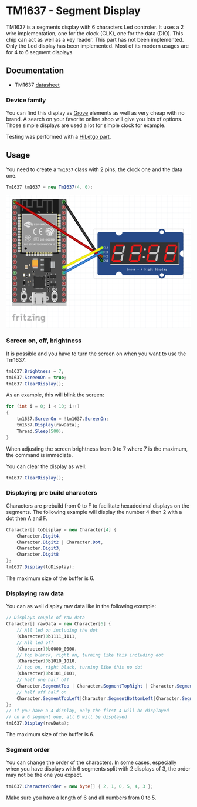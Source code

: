 # TM1637 - Segment Display

TM1637 is a segments display with 6 characters Led controler. It uses a 2 wire implementation, one for the clock (CLK), one for the data (DIO). This chip can act as well as a key reader. This part has not been implemented. Only the Led display has been implemented. Most of its modern usages are for 4 to 6 segment displays.

## Documentation

- TM1637 [datasheet](http://olimex.cl/website_MCI/static/documents/Datasheet_TM1637.pdf)

### Device family

You can find this display as [Grove](http://wiki.seeedstudio.com/Grove-4-Digit_Display/) elements as well as very cheap with no brand. A search on your favorite online shop will give you lots of options. Those simple displays are used a lot for simple clock for example.

Testing was performed with a [HiLetgo part](https://www.amazon.com/dp/B01DKISMXK?psc=1&ref=ppx_yo2_dt_b_product_details). 

## Usage

You need to create a ```Tm1637``` class with 2 pins, the clock one and the data one.

```csharp
Tm1637 tm1637 = new Tm1637(4, 0);
```

![tm1637](https://raw.githubusercontent.com/nanoframework/nanoFramework.IoT.Device/develop/devices/Tm1637/tm1637_fritzing.png)

### Screen on, off, brightness

It is possible and you have to turn the screen on when you want to use the Tm1637.

```csharp
tm1637.Brightness = 7;
tm1637.ScreenOn = true;
tm1637.ClearDisplay();
```

As an example, this will blink the screen:

```csharp
for (int i = 0; i < 10; i++)
{
    tm1637.ScreenOn = !tm1637.ScreenOn;
    tm1637.Display(rawData);
    Thread.Sleep(500);
}
```

When adjusting the screen brightness from 0 to 7 where 7 is the maximum, the command is immediate.

You can clear the display as well:

```csharp
tm1637.ClearDisplay();
```

### Displaying pre build characters

Characters are prebuild from 0 to F to facilitate hexadecimal displays on the segments. The following example will display the number 4 then 2 with a dot then A and F.

```csharp
Character[] toDisplay = new Character[4] {
    Character.Digit4,
    Character.Digit2 | Character.Dot,
    Character.Digit3,
    Character.Digit8
};
tm1637.Display(toDisplay);
```

The maximum size of the buffer is 6.

### Displaying raw data

You can as well display raw data like in the following example:

```csharp
// Displays couple of raw data
Character[] rawData = new Character[6] {
    // All led on including the dot
    (Character)0b1111_1111, 
    // All led off
    (Character)0b0000_0000,
    // top blanck, right on, turning like this including dot
    (Character)0b1010_1010,
    // top on, right black, turning like this no dot
    (Character)0b0101_0101,
    // half one half off
    Character.SegmentTop | Character.SegmentTopRight | Character.SegmentBottomRight | Character.SegmentBottom, 
    // half off half on
    Character.SegmentTopLeft|Character.SegmentBottomLeft|Character.SegmentMiddle | Character.Dot,
};
// If you have a 4 display, only the first 4 will be displayed
// on a 6 segment one, all 6 will be displayed
tm1637.Display(rawData);
```

The maximum size of the buffer is 6.

### Segment order

You can change the order of the characters. In some cases, especially when you have displays with 6 segments split with 2 displays of 3, the order may not be the one you expect.

```csharp
tm1637.CharacterOrder = new byte[] { 2, 1, 0, 5, 4, 3 };
```

Make sure you have a length of 6 and all numbers from 0 to 5.
